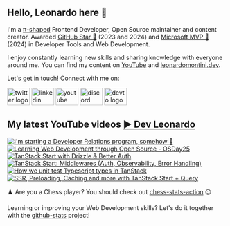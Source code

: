 ## Hello, Leonardo here 👋

I'm a [π-shaped](https://youtu.be/Dje_jaiMnYg) Frontend Developer, Open Source maintainer and content creator. Awarded [GitHub Star 🌟](https://stars.github.com/profiles/Balastrong/) (2023 and 2024) and [Microsoft MVP 🔷](https://mvp.microsoft.com/en-US/mvp/profile/51d820c5-949f-4961-aec5-09e34035cb24) (2024) in Developer Tools and Web Development.

I enjoy constantly learning new skills and sharing knowledge with everyone around me. You can find my content on [YouTube](https://www.youtube.com/c/DevLeonardo?sub_confirmation=1) and [leonardomontini.dev](https://leonardomontini.dev).

Let's get in touch! Connect with me on:

<div align="left">
  <a href="https://twitter.com/Balastrong" target="_blank"><img src="https://raw.githubusercontent.com/maurodesouza/profile-readme-generator/master/src/assets/icons/social/twitter/default.svg" width="52" height="40" alt="twitter logo" /></a>
  <a href="https://www.linkedin.com/in/leonardo-montini/" target="_blank"><img src="https://raw.githubusercontent.com/maurodesouza/profile-readme-generator/master/src/assets/icons/social/linkedin/default.svg" width="52" height="40" alt="linkedin logo" /></a>
  <a href="https://www.youtube.com/c/DevLeonardo?sub_confirmation=1" target="_blank"><img src="https://raw.githubusercontent.com/maurodesouza/profile-readme-generator/master/src/assets/icons/social/youtube/default.svg" width="52" height="40" alt="youtube logo" /></a>
  <a href="https://discord.gg/bqwyEa6We6" target="_blank"><img src="https://raw.githubusercontent.com/maurodesouza/profile-readme-generator/master/src/assets/icons/social/discord/default.svg" width="52" height="40" alt="discord logo" /></a>
  <a href="https://dev.to/balastrong" target="_blank"><img src="https://raw.githubusercontent.com/maurodesouza/profile-readme-generator/master/src/assets/icons/social/devto/default.svg" width="52" height="40" alt="devto logo" /></a>
</div>

## My latest YouTube videos [▶️ Dev Leonardo](https://www.youtube.com/@DevLeonardo?sub_confirmation=1)

<!-- BEGIN YOUTUBE-CARDS -->
[![I'm starting a Developer Relations program, somehow 🤷](https://ytcards.demolab.com/?id=ERWzk5iOAiU&title=I%27m+starting+a+Developer+Relations+program%2C+somehow+%F0%9F%A4%B7&lang=en&timestamp=1750158032&background_color=%230d1117&title_color=%23ffffff&stats_color=%23dedede&max_title_lines=1&width=250&border_radius=5&duration=211 "I'm starting a Developer Relations program, somehow 🤷")](https://www.youtube.com/watch?v=ERWzk5iOAiU)
[![Learning Web Development through Open Source - OSDay25](https://ytcards.demolab.com/?id=EetsTGjoYsA&title=Learning+Web+Development+through+Open+Source+-+OSDay25&lang=en&timestamp=1749639621&background_color=%230d1117&title_color=%23ffffff&stats_color=%23dedede&max_title_lines=1&width=250&border_radius=5&duration=1522 "Learning Web Development through Open Source - OSDay25")](https://www.youtube.com/watch?v=EetsTGjoYsA)
[![TanStack Start with Drizzle & Better Auth](https://ytcards.demolab.com/?id=o1l_jL_g9tw&title=TanStack+Start+with+Drizzle+%26+Better+Auth&lang=en&timestamp=1748257288&background_color=%230d1117&title_color=%23ffffff&stats_color=%23dedede&max_title_lines=1&width=250&border_radius=5&duration=724 "TanStack Start with Drizzle & Better Auth")](https://www.youtube.com/watch?v=o1l_jL_g9tw)
[![TanStack Start: Middlewares (Auth, Observability, Error Handling)](https://ytcards.demolab.com/?id=L1j7NQGsy0c&title=TanStack+Start%3A+Middlewares+%28Auth%2C+Observability%2C+Error+Handling%29&lang=en&timestamp=1747141209&background_color=%230d1117&title_color=%23ffffff&stats_color=%23dedede&max_title_lines=1&width=250&border_radius=5&duration=395 "TanStack Start: Middlewares (Auth, Observability, Error Handling)")](https://www.youtube.com/watch?v=L1j7NQGsy0c)
[![How we unit test Typescript types in TanStack](https://ytcards.demolab.com/?id=pKvebYHH3x4&title=How+we+unit+test+Typescript+types+in+TanStack&lang=en&timestamp=1746529280&background_color=%230d1117&title_color=%23ffffff&stats_color=%23dedede&max_title_lines=1&width=250&border_radius=5&duration=397 "How we unit test Typescript types in TanStack")](https://www.youtube.com/watch?v=pKvebYHH3x4)
[![SSR, Preloading, Caching and more with TanStack Start + Query](https://ytcards.demolab.com/?id=kgw83CziJgM&title=SSR%2C+Preloading%2C+Caching+and+more+with+TanStack+Start+%2B+Query&lang=en&timestamp=1745924473&background_color=%230d1117&title_color=%23ffffff&stats_color=%23dedede&max_title_lines=1&width=250&border_radius=5&duration=332 "SSR, Preloading, Caching and more with TanStack Start + Query")](https://www.youtube.com/watch?v=kgw83CziJgM)
<!-- END YOUTUBE-CARDS -->

♟️ Are you a Chess player? You should check out [chess-stats-action](https://github.com/Balastrong/chess-stats-action) 😉

Learning or improving your Web Development skills? Let's do it together with the [github-stats](https://github.com/Balastrong/github-stats) project!
